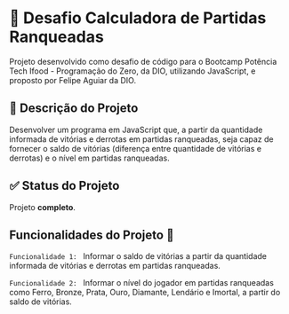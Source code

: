 # 🧮 Desafio Calculadora de Partidas Ranqueadas

Projeto desenvolvido como desafio de código para o Bootcamp Potência Tech Ifood - Programação do Zero, da DIO, utilizando JavaScript, e proposto por Felipe Aguiar da DIO.

## 📝 Descrição do Projeto 
Desenvolver um programa em JavaScript que, a partir da quantidade informada de vitórias e derrotas em partidas ranqueadas, seja capaz de fornecer o saldo de vitórias (diferença entre quantidade de vitórias e derrotas) e o nível em partidas ranqueadas.

## ✅ Status do Projeto 
Projeto **completo**.

## Funcionalidades do Projeto 🔧
`Funcionalidade 1: ` Informar o saldo de vitórias a partir da quantidade informada de vitórias e derrotas em partidas ranqueadas.

`Funcionalidade 2: ` Informar o nível do jogador em partidas ranqueadas como Ferro, Bronze, Prata, Ouro, Diamante, Lendário e Imortal, a partir do saldo de vitórias.
